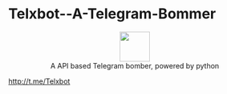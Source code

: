# Telxbot--A-Telegram-Bommer
<p align="center">
<img src="https://avatars.githubusercontent.com/u/84838306?s=120&v=4" height="60"><br>
A API based Telegram bomber, powered by python
</p>

http://t.me/Telxbot
